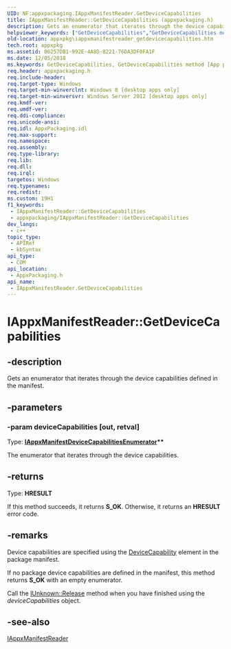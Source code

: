 ```yaml
---
UID: NF:appxpackaging.IAppxManifestReader.GetDeviceCapabilities
title: IAppxManifestReader::GetDeviceCapabilities (appxpackaging.h)
description: Gets an enumerator that iterates through the device capabilities defined in the manifest.
helpviewer_keywords: ["GetDeviceCapabilities","GetDeviceCapabilities method [App packaging and management]","GetDeviceCapabilities method [App packaging and management]","IAppxManifestReader interface","IAppxManifestReader interface [App packaging and management]","GetDeviceCapabilities method","IAppxManifestReader.GetDeviceCapabilities","IAppxManifestReader::GetDeviceCapabilities","appxpackaging/IAppxManifestReader::GetDeviceCapabilities","appxpkg.iappxmanifestreader_getdevicecapabilities"]
old-location: appxpkg\iappxmanifestreader_getdevicecapabilities.htm
tech.root: appxpkg
ms.assetid: 06257DB1-992E-4A8D-8221-76DA3DF0FA1F
ms.date: 12/05/2018
ms.keywords: GetDeviceCapabilities, GetDeviceCapabilities method [App packaging and management], GetDeviceCapabilities method [App packaging and management],IAppxManifestReader interface, IAppxManifestReader interface [App packaging and management],GetDeviceCapabilities method, IAppxManifestReader.GetDeviceCapabilities, IAppxManifestReader::GetDeviceCapabilities, appxpackaging/IAppxManifestReader::GetDeviceCapabilities, appxpkg.iappxmanifestreader_getdevicecapabilities
req.header: appxpackaging.h
req.include-header: 
req.target-type: Windows
req.target-min-winverclnt: Windows 8 [desktop apps only]
req.target-min-winversvr: Windows Server 2012 [desktop apps only]
req.kmdf-ver: 
req.umdf-ver: 
req.ddi-compliance: 
req.unicode-ansi: 
req.idl: AppxPackaging.idl
req.max-support: 
req.namespace: 
req.assembly: 
req.type-library: 
req.lib: 
req.dll: 
req.irql: 
targetos: Windows
req.typenames: 
req.redist: 
ms.custom: 19H1
f1_keywords:
 - IAppxManifestReader::GetDeviceCapabilities
 - appxpackaging/IAppxManifestReader::GetDeviceCapabilities
dev_langs:
 - c++
topic_type:
 - APIRef
 - kbSyntax
api_type:
 - COM
api_location:
 - AppxPackaging.h
api_name:
 - IAppxManifestReader.GetDeviceCapabilities
---
```


# IAppxManifestReader::GetDeviceCapabilities


## -description

Gets an enumerator that iterates through the device capabilities defined in the manifest.

## -parameters

### -param deviceCapabilities [out, retval]

Type: <b><a href="/windows/desktop/api/appxpackaging/nn-appxpackaging-iappxmanifestdevicecapabilitiesenumerator">IAppxManifestDeviceCapabilitiesEnumerator</a>**</b>

The enumerator that iterates through the device capabilities.

## -returns

Type: <b>HRESULT</b>

If this method succeeds, it returns <b xmlns:loc="http://microsoft.com/wdcml/l10n">S_OK</b>. Otherwise, it returns an <b xmlns:loc="http://microsoft.com/wdcml/l10n">HRESULT</b> error code.

## -remarks

Device capabilities are specified using the <a href="/uwp/schemas/appxpackage/appxmanifestschema/element-devicecapability">DeviceCapability</a> element in the package manifest.

If no package device capabilities are defined in the manifest, this method returns <b>S_OK</b> with an empty enumerator.

Call the <a href="/windows/desktop/api/unknwn/nf-unknwn-iunknown-release">IUnknown::Release</a> method when you have finished using the <i>deviceCapabilities</i> object.

## -see-also

<a href="/windows/desktop/api/appxpackaging/nn-appxpackaging-iappxmanifestreader">IAppxManifestReader</a>